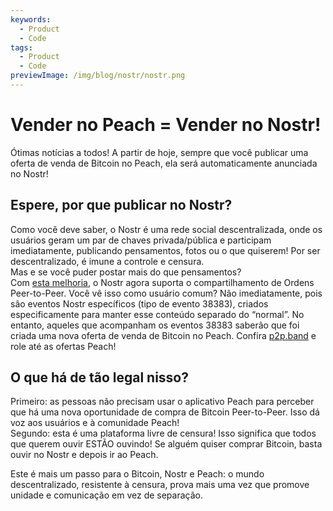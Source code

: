 ```yaml
---
keywords:
  - Product
  - Code
tags:
  - Product
  - Code
previewImage: /img/blog/nostr/nostr.png
---
```


# Vender no Peach = Vender no Nostr!

Ótimas notícias a todos! A partir de hoje, sempre que você publicar uma oferta de venda de Bitcoin no Peach, ela será automaticamente anunciada no Nostr!

## Espere, por que publicar no Nostr?

Como você deve saber, o Nostr é uma rede social descentralizada, onde os usuários geram um par de chaves privada/pública e participam imediatamente, publicando pensamentos, fotos ou o que quiserem! Por ser descentralizado, é imune a controle e censura.  
Mas e se você puder postar mais do que pensamentos?  
Com [esta melhoria](https://nips.nostr.com/69), o Nostr agora suporta o compartilhamento de Ordens Peer-to-Peer. Você vê isso como usuário comum? Não imediatamente, pois são eventos Nostr específicos (tipo de evento 38383), criados especificamente para manter esse conteúdo separado do “normal”. No entanto, aqueles que acompanham os eventos 38383 saberão que foi criada uma nova oferta de venda de Bitcoin no Peach. Confira [p2p.band](https://p2p.band/) e role até as ofertas Peach!

## O que há de tão legal nisso?

Primeiro: as pessoas não precisam usar o aplicativo Peach para perceber que há uma nova oportunidade de compra de Bitcoin Peer-to-Peer. Isso dá voz aos usuários e à comunidade Peach!  
Segundo: esta é uma plataforma livre de censura! Isso significa que todos que querem ouvir ESTÃO ouvindo! Se alguém quiser comprar Bitcoin, basta ouvir no Nostr e depois ir ao Peach.

Este é mais um passo para o Bitcoin, Nostr e Peach: o mundo descentralizado, resistente à censura, prova mais uma vez que promove unidade e comunicação em vez de separação.

